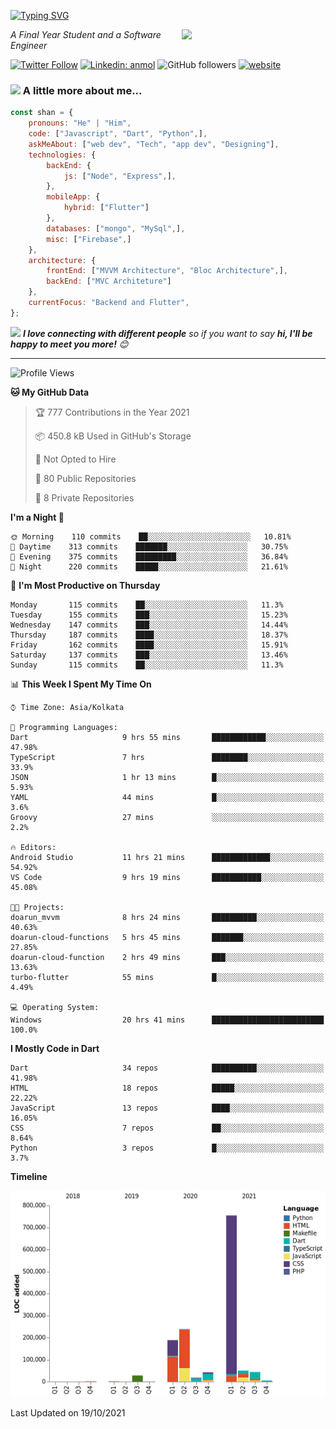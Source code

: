 <!-- <h2>नमस्ते (Namaste)🙏🏻, I'm Shan Shaji! <img src="https://media.giphy.com/media/12oufCB0MyZ1Go/giphy.gif" width="50"></h2> -->
[![Typing SVG](https://readme-typing-svg.herokuapp.com?lines=Hey%2C+I'm+Shan;I+am+a+Full+Stack+Developer)](https://git.io/typing-svg)

<img align='right' src="https://media.giphy.com/media/M9gbBd9nbDrOTu1Mqx/giphy.gif" width="230">
<p><em>A Final Year Student and a Software Engineer</em></p>

[![Twitter Follow](https://img.shields.io/twitter/follow/shan__shaji?style=flat)](https://twitter.com/intent/follow?screen_name=shan__shaji)
[![Linkedin: anmol](https://img.shields.io/badge/shan-shaji?style=flat-square&logo=Linkedin&logoColor=white&link=https://www.linkedin.com/in/shan-shaji/)](https://www.linkedin.com/in/shan-shaji/)
![GitHub followers](https://img.shields.io/github/followers/shan-shaji?label=Follow&style=social)
[![website](https://img.shields.io/badge/Website-46a2f1.svg?&style=flat-square&logo=Google-Chrome&logoColor=white&link=http://shan-shaji.github.io/)](http://shan-shaji.github.io/)



### <img src="https://media.giphy.com/media/VgCDAzcKvsR6OM0uWg/giphy.gif" width="50"> A little more about me...  

```javascript
const shan = {
    pronouns: "He" | "Him",
    code: ["Javascript", "Dart", "Python",],
    askMeAbout: ["web dev", "Tech", "app dev", "Designing"],
    technologies: {
        backEnd: {
            js: ["Node", "Express",],
        },
        mobileApp: {
            hybrid: ["Flutter"]
        },
        databases: ["mongo", "MySql",],
        misc: ["Firebase",]
    },
    architecture: {
        frontEnd: ["MVVM Architecture", "Bloc Architecture",],
        backEnd: ["MVC Architeture"]
    },
    currentFocus: "Backend and Flutter",
};
```

<img src="https://media.giphy.com/media/LnQjpWaON8nhr21vNW/giphy.gif" width="60"> <em><b>I love connecting with different people</b> so if you want to say <b>hi, I'll be happy to meet you more!</b> 😊</em>

---
<!--START_SECTION:waka-->
![Profile Views](http://img.shields.io/badge/Profile%20Views-8-blue)

**🐱 My GitHub Data** 

> 🏆 777 Contributions in the Year 2021
 > 
> 📦 450.8 kB Used in GitHub's Storage 
 > 
> 🚫 Not Opted to Hire
 > 
> 📜 80 Public Repositories 
 > 
> 🔑 8 Private Repositories  
 > 
**I'm a Night 🦉** 

```text
🌞 Morning    110 commits    ██░░░░░░░░░░░░░░░░░░░░░░░   10.81% 
🌆 Daytime    313 commits    ███████░░░░░░░░░░░░░░░░░░   30.75% 
🌃 Evening    375 commits    █████████░░░░░░░░░░░░░░░░   36.84% 
🌙 Night      220 commits    █████░░░░░░░░░░░░░░░░░░░░   21.61%

```
📅 **I'm Most Productive on Thursday** 

```text
Monday       115 commits    ██░░░░░░░░░░░░░░░░░░░░░░░   11.3% 
Tuesday      155 commits    ███░░░░░░░░░░░░░░░░░░░░░░   15.23% 
Wednesday    147 commits    ███░░░░░░░░░░░░░░░░░░░░░░   14.44% 
Thursday     187 commits    ████░░░░░░░░░░░░░░░░░░░░░   18.37% 
Friday       162 commits    ████░░░░░░░░░░░░░░░░░░░░░   15.91% 
Saturday     137 commits    ███░░░░░░░░░░░░░░░░░░░░░░   13.46% 
Sunday       115 commits    ██░░░░░░░░░░░░░░░░░░░░░░░   11.3%

```


📊 **This Week I Spent My Time On** 

```text
⌚︎ Time Zone: Asia/Kolkata

💬 Programming Languages: 
Dart                     9 hrs 55 mins       ████████████░░░░░░░░░░░░░   47.98% 
TypeScript               7 hrs               ████████░░░░░░░░░░░░░░░░░   33.9% 
JSON                     1 hr 13 mins        █░░░░░░░░░░░░░░░░░░░░░░░░   5.93% 
YAML                     44 mins             █░░░░░░░░░░░░░░░░░░░░░░░░   3.6% 
Groovy                   27 mins             ░░░░░░░░░░░░░░░░░░░░░░░░░   2.2%

🔥 Editors: 
Android Studio           11 hrs 21 mins      █████████████░░░░░░░░░░░░   54.92% 
VS Code                  9 hrs 19 mins       ███████████░░░░░░░░░░░░░░   45.08%

🐱‍💻 Projects: 
doarun_mvvm              8 hrs 24 mins       ██████████░░░░░░░░░░░░░░░   40.63% 
doarun-cloud-functions   5 hrs 45 mins       ███████░░░░░░░░░░░░░░░░░░   27.85% 
doarun-cloud-function    2 hrs 49 mins       ███░░░░░░░░░░░░░░░░░░░░░░   13.63% 
turbo-flutter            55 mins             █░░░░░░░░░░░░░░░░░░░░░░░░   4.49%

💻 Operating System: 
Windows                  20 hrs 41 mins      █████████████████████████   100.0%

```

**I Mostly Code in Dart** 

```text
Dart                     34 repos            ██████████░░░░░░░░░░░░░░░   41.98% 
HTML                     18 repos            █████░░░░░░░░░░░░░░░░░░░░   22.22% 
JavaScript               13 repos            ████░░░░░░░░░░░░░░░░░░░░░   16.05% 
CSS                      7 repos             ██░░░░░░░░░░░░░░░░░░░░░░░   8.64% 
Python                   3 repos             █░░░░░░░░░░░░░░░░░░░░░░░░   3.7%

```


**Timeline**

![Chart not found](https://raw.githubusercontent.com/shan-shaji/shan-shaji/master/charts/bar_graph.png) 


 Last Updated on 19/10/2021
<!--END_SECTION:waka-->

